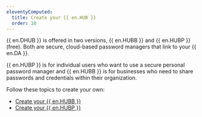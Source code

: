 ```yaml
---
eleventyComputed:
  title: Create your {{ en.HUB }}
  order: 10
---
```

{{ en.DHUB }} is offered in two versions, {{ en.HUBB }} and {{ en.HUBP }} (free). Both are secure, cloud-based password managers that link to your {{ en.DA }}.  

{{ en.HUBP }} is for individual users who want to use a secure personal password manager and {{ en.HUBB }} is for businesses who need to share passwords and credentials within their organization.  

Follow these topics to create your own:  

* [Create your {{ en.HUBB }}](/hub/getting-started/create-hub/hub-business/)  
* [Create your {{ en.HUBP }}](/hub/getting-started/create-hub/hub-personal/)  
